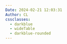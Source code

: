 ```yaml
---
Date: 2024-02-21 12:03:31
Author: CL
cssclasses:
  - darkblue
  - wideTable
  - darkblue-rounded
---
```

